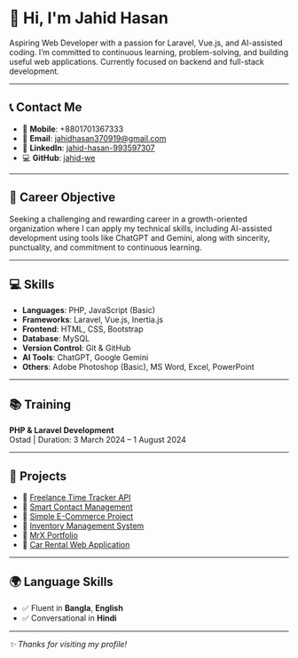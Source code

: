 # 👋 Hi, I'm Jahid Hasan

Aspiring Web Developer with a passion for Laravel, Vue.js, and AI-assisted coding. I’m committed to continuous learning, problem-solving, and building useful web applications. Currently focused on backend and full-stack development.

---

## 📞 Contact Me

- 📱 **Mobile**: +8801701367333  
- 📧 **Email**: [jahidhasan370919@gmail.com](mailto:jahidhasan370919@gmail.com)  
- 🔗 **LinkedIn**: [jahid-hasan-993597307](https://www.linkedin.com/in/jahid-hasan-993597307)  
- 💻 **GitHub**: [jahid-we](https://github.com/jahid-we)

---

## 🎯 Career Objective

Seeking a challenging and rewarding career in a growth-oriented organization where I can apply my technical skills, including AI-assisted development using tools like ChatGPT and Gemini, along with sincerity, punctuality, and commitment to continuous learning.

---

## 💻 Skills

- **Languages**: PHP, JavaScript (Basic)  
- **Frameworks**: Laravel, Vue.js, Inertia.js  
- **Frontend**: HTML, CSS, Bootstrap  
- **Database**: MySQL  
- **Version Control**: Git & GitHub  
- **AI Tools**: ChatGPT, Google Gemini  
- **Others**: Adobe Photoshop (Basic), MS Word, Excel, PowerPoint

---

## 📚 Training

**PHP & Laravel Development**  
Ostad | Duration: 3 March 2024 – 1 August 2024

---

## 🔧 Projects

- 🔗 [Freelance Time Tracker API](https://github.com/jahid-we/Freelance-Time-Tracker-Api)  
- 🔗 [Smart Contact Management](https://github.com/jahid-we/Smart-Contact)  
- 🔗 [Simple E-Commerce Project](https://github.com/jahid-we/Simple-E-commerce-Project)  
- 🔗 [Inventory Management System](https://github.com/jahid-we/Inventory-Management-)  
- 🔗 [MrX Portfolio](https://github.com/jahid-we/MrX-Portfolio-)  
- 🔗 [Car Rental Web Application](https://github.com/jahid-we/Car-Rental-Web-Application-)

---

## 🌍 Language Skills

- ✅ Fluent in **Bangla**, **English**
- ✅ Conversational in **Hindi**

---

_✨ Thanks for visiting my profile!_
